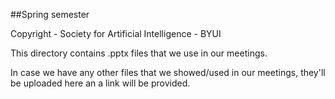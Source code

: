 ##Spring semester

Copyright - Society for Artificial Intelligence - BYUI

This directory contains .pptx files that we use in our meetings. 

In case we have any other files that we showed/used in our meetings, they'll be uploaded here an a link will be provided. 
